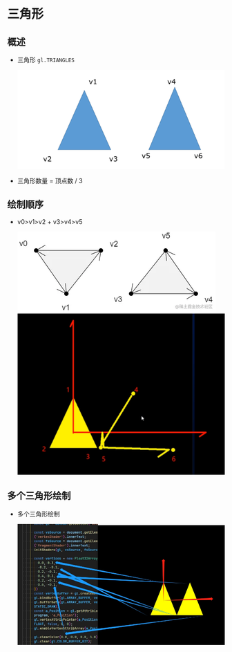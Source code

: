 # 三角形

## 概述

+ 三角形 `gl.TRIANGLES`

  ![alt text](images/三角形.png)

+ 三角形数量 = 顶点数 / 3

## 绘制顺序

+ v0>v1>v2
+​ v3>v4>v5

  ![alt text](images/TRIANGLES单独三角形.png)
  ![alt text](images/三角形绘制.png)

## 多个三角形绘制

+ 多个三角形绘制

  ![alt text](images/多三角形.png)
